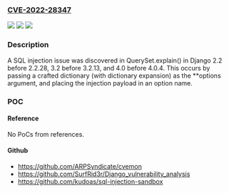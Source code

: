 ### [CVE-2022-28347](https://cve.mitre.org/cgi-bin/cvename.cgi?name=CVE-2022-28347)
![](https://img.shields.io/static/v1?label=Product&message=n%2Fa&color=blue)
![](https://img.shields.io/static/v1?label=Version&message=n%2Fa&color=blue)
![](https://img.shields.io/static/v1?label=Vulnerability&message=n%2Fa&color=brighgreen)

### Description

A SQL injection issue was discovered in QuerySet.explain() in Django 2.2 before 2.2.28, 3.2 before 3.2.13, and 4.0 before 4.0.4. This occurs by passing a crafted dictionary (with dictionary expansion) as the **options argument, and placing the injection payload in an option name.

### POC

#### Reference
No PoCs from references.

#### Github
- https://github.com/ARPSyndicate/cvemon
- https://github.com/SurfRid3r/Django_vulnerability_analysis
- https://github.com/kudoas/sql-injection-sandbox

